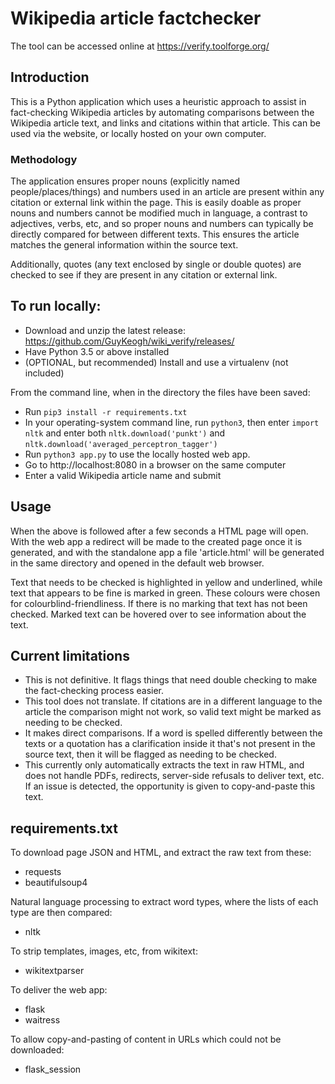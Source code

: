 # Wikipedia article factchecker
The tool can be accessed online at https://verify.toolforge.org/

## Introduction
This is a Python application which uses a heuristic approach to assist in fact-checking Wikipedia articles by automating comparisons between the Wikipedia article text, and links and citations within that article. This can be used via the website, or locally hosted on your own computer.

### Methodology
The application ensures proper nouns (explicitly named people/places/things) and numbers used in an article are present within any citation or external link within the page. This is easily doable as proper nouns and numbers cannot be modified much in language, a contrast to adjectives, verbs, etc, and so proper nouns and numbers can typically be directly compared for between different texts. This ensures the article matches the general information within the source text.

Additionally, quotes (any text enclosed by single or double quotes) are checked to see if they are present in any citation or external link.

## To run locally:

* Download and unzip the latest release: https://github.com/GuyKeogh/wiki_verify/releases/
* Have Python 3.5 or above installed
* (OPTIONAL, but recommended) Install and use a virtualenv (not included)

From the command line, when in the directory the files have been saved:

* Run `pip3 install -r requirements.txt`
* In your operating-system command line, run `python3`, then enter `import nltk` and enter both `nltk.download('punkt')` and `nltk.download('averaged_perceptron_tagger')`
* Run `python3 app.py` to use the locally hosted web app.
* Go to http://localhost:8080 in a browser on the same computer
* Enter a valid Wikipedia article name and submit

## Usage

When the above is followed after a few seconds a HTML page will open. With the web app a redirect will be made to the created page once it is generated, and with the standalone app a file 'article.html' will be generated in the same directory and opened in the default web browser.

Text that needs to be checked is highlighted in yellow and underlined, while text that appears to be fine is marked in green. These colours were chosen for colourblind-friendliness. If there is no marking that text has not been checked. Marked text can be hovered over to see information about the text.

## Current limitations

* This is not definitive. It flags things that need double checking to make the fact-checking process easier.
* This tool does not translate. If citations are in a different language to the article the comparison might not work, so valid text might be marked as needing to be checked.
* It makes direct comparisons. If a word is spelled differently between the texts or a quotation has a clarification inside it that's not present in the source text, then it will be flagged as needing to be checked.
* This currently only automatically extracts the text in raw HTML, and does not handle PDFs, redirects, server-side refusals to deliver text, etc. If an issue is detected, the opportunity is given to copy-and-paste this text.

## requirements.txt
To download page JSON and HTML, and extract the raw text from these:

* requests
* beautifulsoup4

Natural language processing to extract word types, where the lists of each type are then compared:

* nltk

To strip templates, images, etc, from wikitext:

* wikitextparser

To deliver the web app:

* flask
* waitress

To allow copy-and-pasting of content in URLs which could not be downloaded:

* flask_session
